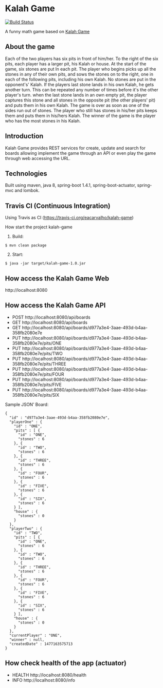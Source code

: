 # Kalah Game

[![Build Status](https://travis-ci.org/eacarvalho/kalah-game.svg?branch=master)](https://travis-ci.org/eacarvalho/kalah-game)

A funny math game based on [Kalah Game](https://en.wikipedia.org/wiki/Kalah)

About the game
---
Each of the two players has six pits in front of him/her. To the right of the six pits, each player has a larger pit, his Kalah or house. At the start of the game, six stones are put In each pit.
The player who begins picks up all the stones in any of their own pits, and sows the stones on to the right, one in each of the following pits, including his own Kalah. No stones are put in the opponent's' Kalah. If the players last stone lands in his own Kalah, he gets another turn. This can be repeated any number of times before it's the other player's turn.
when the last stone lands in an own empty pit, the player captures this stone and all stones in the opposite pit (the other players' pit) and puts them in his own Kalah.
The game is over as soon as one of the sides run out of stones. The player who still has stones in his/her pits keeps them and puts them in his/hers Kalah. The winner of the game is the player who has the most stones in his Kalah.

Introduction
---
Kalah Game provides REST services for create, update and search for boards allowing implement the game through an API or even play the game through web accessing the URL.

Technologies
---
Built using maven, java 8, spring-boot 1.4.1, spring-boot-actuator, spring-mvc and lombok. 

Travis CI (Continuous Integration)
---
Using Travis as CI (https://travis-ci.org/eacarvalho/kalah-game)

How start the project kalah-game
1) Build:

```
$ mvn clean package
```

2) Start:

```
$ java -jar target/kalah-game-1.0.jar
```

How access the Kalah Game Web
---

http://localhost:8080

How access the Kalah Game API
---

- POST    http://localhost:8080/api/boards
- GET     http://localhost:8080/api/boards
- GET     http://localhost:8080/api/boards/d977a3e4-3aae-493d-b4aa-358fb2080e7e
- PUT     http://localhost:8080/api/boards/d977a3e4-3aae-493d-b4aa-358fb2080e7e/pits/ONE
- PUT     http://localhost:8080/api/boards/d977a3e4-3aae-493d-b4aa-358fb2080e7e/pits/TWO
- PUT     http://localhost:8080/api/boards/d977a3e4-3aae-493d-b4aa-358fb2080e7e/pits/THREE
- PUT     http://localhost:8080/api/boards/d977a3e4-3aae-493d-b4aa-358fb2080e7e/pits/FOUR
- PUT     http://localhost:8080/api/boards/d977a3e4-3aae-493d-b4aa-358fb2080e7e/pits/FIVE
- PUT     http://localhost:8080/api/boards/d977a3e4-3aae-493d-b4aa-358fb2080e7e/pits/SIX

Sample JSON' Board:

```
{
  "id" : "d977a3e4-3aae-493d-b4aa-358fb2080e7e",
  "playerOne" : {
    "id" : "ONE",
    "pits" : [ {
      "id" : "ONE",
      "stones" : 6
    }, {
      "id" : "TWO",
      "stones" : 6
    }, {
      "id" : "THREE",
      "stones" : 6
    }, {
      "id" : "FOUR",
      "stones" : 6
    }, {
      "id" : "FIVE",
      "stones" : 6
    }, {
      "id" : "SIX",
      "stones" : 6
    } ],
    "house" : {
      "stones" : 0
    }
  },
  "playerTwo" : {
    "id" : "TWO",
    "pits" : [ {
      "id" : "ONE",
      "stones" : 6
    }, {
      "id" : "TWO",
      "stones" : 6
    }, {
      "id" : "THREE",
      "stones" : 6
    }, {
      "id" : "FOUR",
      "stones" : 6
    }, {
      "id" : "FIVE",
      "stones" : 6
    }, {
      "id" : "SIX",
      "stones" : 6
    } ],
    "house" : {
      "stones" : 0
    }
  },
  "currentPlayer" : "ONE",
  "winner" : null,
  "createdDate" : 1477163575713
}
```

## How check health of the app (actuator)
- HEALTH      http://localhost:8080/health
- INFO        http://localhost:8080/info 
